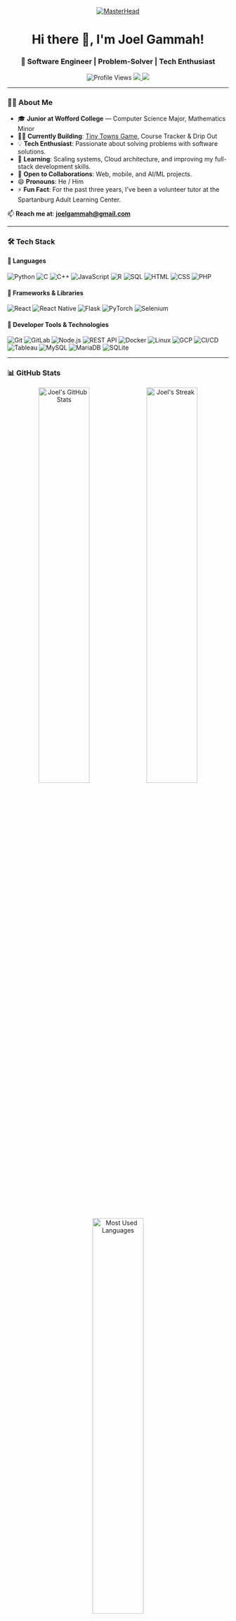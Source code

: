 <div align="center">
    <a href="https://github.com/joelgammah">
        <img src="https://media.tenor.com/xxxxx.gif" alt="MasterHead">
    </a>
</div>

<h1 align="center">Hi there 👋, I'm Joel Gammah!</h1>
<h3 align="center">🚀 Software Engineer | Problem-Solver | Tech Enthusiast </h3>

<p align="center">
   <img src="https://komarev.com/ghpvc/?username=joelgammah&label=Profile%20Views&color=blueviolet&style=flat" alt="Profile Views">
   <a href="https://linkedin.com/in/joelgammah" target="_blank">
      <img src="https://img.shields.io/badge/LinkedIn-JoelGammah-blue?style=flat&logo=linkedin">
   </a>
   <a href="https://github.com/joelgammah" target="_blank">
      <img src="https://img.shields.io/github/followers/joelgammah?label=Followers&style=flat&color=green">
   </a>
</p>

---

### 👨‍💻 About Me

- 🎓 **Junior at Wofford College** — Computer Science Major, Mathematics Minor
- 👨‍💻 **Currently Building**: [Tiny Towns Game](https://github.com/joelgammah/project-tiny-towns.git), Course Tracker & Drip Out 
- 💡 **Tech Enthusiast**: Passionate about solving problems with software solutions.
- 🌱 **Learning**: Scaling systems, Cloud architecture, and improving my full-stack development skills.
- 🤝 **Open to Collaborations**: Web, mobile, and AI/ML projects.
- 😄 **Pronouns**: He / Him
- ⚡ **Fun Fact**: For the past three years, I've been a volunteer tutor at the Spartanburg Adult Learning Center.

📫 **Reach me at**: **joelgammah@gmail.com**  

------

### 🛠️ Tech Stack

#### 📌 **Languages**
![Python](https://img.shields.io/badge/Python-3776AB?logo=python&logoColor=fff)
![C](https://img.shields.io/badge/C-A8B9CC?logo=c&logoColor=fff)
![C++](https://img.shields.io/badge/C++-00599C?logo=c%2B%2B&logoColor=fff)
![JavaScript](https://img.shields.io/badge/JavaScript-F7DF1E?logo=javascript&logoColor=000)
![R](https://img.shields.io/badge/R-276DC3?logo=r&logoColor=fff)
![SQL](https://img.shields.io/badge/SQL-4479A1?logo=mysql&logoColor=fff)
![HTML](https://img.shields.io/badge/HTML-E34F26?logo=html5&logoColor=fff)
![CSS](https://img.shields.io/badge/CSS-1572B6?logo=css3&logoColor=fff)
![PHP](https://img.shields.io/badge/PHP-777BB4?logo=php&logoColor=fff)

#### 📌 **Frameworks & Libraries**
![React](https://img.shields.io/badge/React-61DAFB?logo=react&logoColor=000)
![React Native](https://img.shields.io/badge/React%20Native-61DAFB?logo=react&logoColor=000)
![Flask](https://img.shields.io/badge/Flask-000?logo=flask&logoColor=fff)
![PyTorch](https://img.shields.io/badge/PyTorch-EE4C2C?logo=pytorch&logoColor=fff)
![Selenium](https://img.shields.io/badge/Selenium-43B02A?logo=selenium&logoColor=fff)

#### 📌 **Developer Tools & Technologies**
![Git](https://img.shields.io/badge/Git-F05032?logo=git&logoColor=fff)
![GitLab](https://img.shields.io/badge/GitLab-FC6D26?logo=gitlab&logoColor=fff)
![Node.js](https://img.shields.io/badge/Node.js-339933?logo=node.js&logoColor=fff)
![REST API](https://img.shields.io/badge/REST-02569B?logo=postman&logoColor=fff)
![Docker](https://img.shields.io/badge/Docker-2496ED?logo=docker&logoColor=fff)
![Linux](https://img.shields.io/badge/Linux-FCC624?logo=linux&logoColor=000)
![GCP](https://img.shields.io/badge/Google%20Cloud-4285F4?logo=googlecloud&logoColor=fff)
![CI/CD](https://img.shields.io/badge/CI/CD-6DB33F?logo=githubactions&logoColor=fff)
![Tableau](https://img.shields.io/badge/Tableau-E97627?logo=tableau&logoColor=fff)
![MySQL](https://img.shields.io/badge/MySQL-4479A1?logo=mysql&logoColor=fff)
![MariaDB](https://img.shields.io/badge/MariaDB-003545?logo=mariadb&logoColor=fff)
![SQLite](https://img.shields.io/badge/SQLite-003B57?logo=sqlite&logoColor=fff)

---

### 📊 GitHub Stats

<p align="center">
  <img src="https://github-readme-stats.vercel.app/api?username=joelgammah&show_icons=true&theme=radical" width="48%" alt="Joel's GitHub Stats">
  <img src="https://github-readme-streak-stats.herokuapp.com/?user=joelgammah&theme=radical" width="48%" alt="Joel's Streak">
</p>

<p align="center">
  <img src="https://github-readme-stats.vercel.app/api/top-langs?username=joelgammah&layout=compact&theme=radical" width="48%" alt="Most Used Languages">
</p>

---

### 🚀 Featured Projects
Here are some cool projects I’ve worked on:

| Project | Description | Tech Stack |
|---------|------------|-----------|
| **[Tiny Towns Game](https://github.com/joelgammah/project-tiny-towns.git)** | Solo play Tiny Towns Game | HTML/CSS, JavaScript, PHP, Visual Basic, MySQL, Docker, Flask |
| **[Food Insecurity Dashboard](https://public.tableau.com/views/FoodInsecurityDashboard_CTLevel/Map?:language=en-US&:sid=&:redirect=auth&:display_count=n&:origin=viz_share_link)** | Interactive Tableau dashboard visualizing food insecurity trends | Python, SQL, Tableau |
| **[JobMan - Job Search App](https://github.com/joelgammah/job_search_app.git)** | Cross-platform mobile app for job seekers | React Native, REST API, Expo |
| **[DIJ Wiki](https://github.com/your-project-link)** | Wiki-style website built with Flask & GCP | Python, Flask, Google Cloud |
| **[VM to Symphony Converter](https://github.com/joelgammah/VM-to-Symphony-Translator.git)** | Translates VM code to Symphony Assembly Language | Python |

👉 Explore all my projects [here](https://github.com/joelgammah?tab=repositories)!

---

### 📬 Connect with Me!

<p align="center">
<a href="https://linkedin.com/in/joelgammah" target="blank">
    <img src="https://img.shields.io/badge/LinkedIn-JoelGammah-blue?style=for-the-badge&logo=linkedin">
</a>
<a href="https://github.com/joelgammah" target="blank">
    <img src="https://img.shields.io/badge/GitHub-joelgammah-black?style=for-the-badge&logo=github">
</a>
<a href="https://instagram.com/_joel.gama" target="blank">
    <img src="https://img.shields.io/badge/Instagram-_joel.gama-ff69b4?style=for-the-badge&logo=instagram">
</a>
</p>
